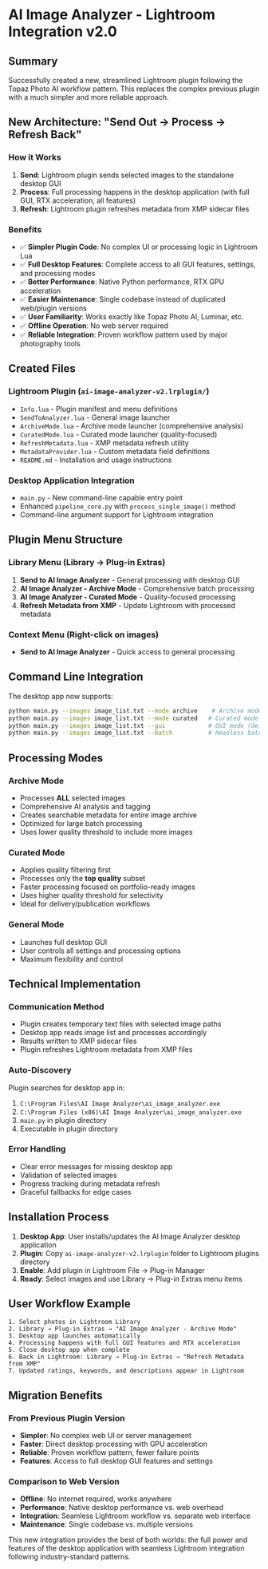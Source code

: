 # AI Image Analyzer - Lightroom Integration v2.0

## Summary

Successfully created a new, streamlined Lightroom plugin following the Topaz Photo AI workflow pattern. This replaces the complex previous plugin with a much simpler and more reliable approach.

## New Architecture: "Send Out → Process → Refresh Back"

### How it Works
1. **Send**: Lightroom plugin sends selected images to the standalone desktop GUI
2. **Process**: Full processing happens in the desktop application (with full GUI, RTX acceleration, all features)
3. **Refresh**: Lightroom plugin refreshes metadata from XMP sidecar files

### Benefits
- ✅ **Simpler Plugin Code**: No complex UI or processing logic in Lightroom Lua
- ✅ **Full Desktop Features**: Complete access to all GUI features, settings, and processing modes
- ✅ **Better Performance**: Native Python performance, RTX GPU acceleration
- ✅ **Easier Maintenance**: Single codebase instead of duplicated web/plugin versions
- ✅ **User Familiarity**: Works exactly like Topaz Photo AI, Luminar, etc.
- ✅ **Offline Operation**: No web server required
- ✅ **Reliable Integration**: Proven workflow pattern used by major photography tools

## Created Files

### Lightroom Plugin (`ai-image-analyzer-v2.lrplugin/`)
- `Info.lua` - Plugin manifest and menu definitions
- `SendToAnalyzer.lua` - General image launcher
- `ArchiveMode.lua` - Archive mode launcher (comprehensive analysis)
- `CuratedMode.lua` - Curated mode launcher (quality-focused)
- `RefreshMetadata.lua` - XMP metadata refresh utility
- `MetadataProvider.lua` - Custom metadata field definitions
- `README.md` - Installation and usage instructions

### Desktop Application Integration
- `main.py` - New command-line capable entry point
- Enhanced `pipeline_core.py` with `process_single_image()` method
- Command-line argument support for Lightroom integration

## Plugin Menu Structure

### Library Menu (Library → Plug-in Extras)
1. **Send to AI Image Analyzer** - General processing with desktop GUI
2. **AI Image Analyzer - Archive Mode** - Comprehensive batch processing
3. **AI Image Analyzer - Curated Mode** - Quality-focused processing
4. **Refresh Metadata from XMP** - Update Lightroom with processed metadata

### Context Menu (Right-click on images)
- **Send to AI Image Analyzer** - Quick access to general processing

## Command Line Integration

The desktop app now supports:
```bash
python main.py --images image_list.txt --mode archive    # Archive mode
python main.py --images image_list.txt --mode curated   # Curated mode
python main.py --images image_list.txt --gui            # GUI mode (default)
python main.py --images image_list.txt --batch          # Headless batch mode
```

## Processing Modes

### Archive Mode
- Processes **ALL** selected images
- Comprehensive AI analysis and tagging
- Creates searchable metadata for entire image archive
- Optimized for large batch processing
- Uses lower quality threshold to include more images

### Curated Mode  
- Applies quality filtering first
- Processes only the **top quality** subset
- Faster processing focused on portfolio-ready images
- Uses higher quality threshold for selectivity
- Ideal for delivery/publication workflows

### General Mode
- Launches full desktop GUI
- User controls all settings and processing options
- Maximum flexibility and control

## Technical Implementation

### Communication Method
- Plugin creates temporary text files with selected image paths
- Desktop app reads image list and processes accordingly
- Results written to XMP sidecar files
- Plugin refreshes Lightroom metadata from XMP files

### Auto-Discovery
Plugin searches for desktop app in:
1. `C:\Program Files\AI Image Analyzer\ai_image_analyzer.exe`
2. `C:\Program Files (x86)\AI Image Analyzer\ai_image_analyzer.exe`  
3. `main.py` in plugin directory
4. Executable in plugin directory

### Error Handling
- Clear error messages for missing desktop app
- Validation of selected images
- Progress tracking during metadata refresh
- Graceful fallbacks for edge cases

## Installation Process

1. **Desktop App**: User installs/updates the AI Image Analyzer desktop application
2. **Plugin**: Copy `ai-image-analyzer-v2.lrplugin` folder to Lightroom plugins directory
3. **Enable**: Add plugin in Lightroom File → Plug-in Manager
4. **Ready**: Select images and use Library → Plug-in Extras menu items

## User Workflow Example

```
1. Select photos in Lightroom Library
2. Library → Plug-in Extras → "AI Image Analyzer - Archive Mode"
3. Desktop app launches automatically
4. Processing happens with full GUI features and RTX acceleration
5. Close desktop app when complete
6. Back in Lightroom: Library → Plug-in Extras → "Refresh Metadata from XMP"
7. Updated ratings, keywords, and descriptions appear in Lightroom
```

## Migration Benefits

### From Previous Plugin Version
- **Simpler**: No complex web UI or server management
- **Faster**: Direct desktop processing with GPU acceleration  
- **Reliable**: Proven workflow pattern, fewer failure points
- **Features**: Access to full desktop GUI features and settings

### Comparison to Web Version
- **Offline**: No internet required, works anywhere
- **Performance**: Native desktop performance vs. web overhead
- **Integration**: Seamless Lightroom workflow vs. separate web interface
- **Maintenance**: Single codebase vs. multiple versions

This new integration provides the best of both worlds: the full power and features of the desktop application with seamless Lightroom integration following industry-standard patterns.
